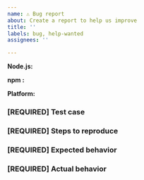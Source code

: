```yaml
---
name: ⚠️ Bug report
about: Create a report to help us improve
title: ''
labels: bug, help-wanted
assignees: ''

---
```

<!-- DO NOT DELETE 
validate_template=true
template_path=.github/ISSUE_TEMPLATE/bug_report.md
-->

<!--


Think you found a bug?
=======================
Yeah, we're definitely not perfect! Please tell us more about the issue faced.


### [REQUIRED] Environment info

<!-- What version of the Node.js, npm or pack-man are you using? 

<!-- Output of `node -v` -->
**Node.js:**

<!-- Output of `npm -v` -->
**npm :**

<!-- e.g. macOS, Windows, Ubuntu -->
**Platform:**

### [REQUIRED] Test case

<!-- Provide a minimal, complete, and verifiable example (http://stackoverflow.com/help/mcve) -->

### [REQUIRED] Steps to reproduce

<!-- Provide the steps needed to reproduce the issue with the above test case. -->

### [REQUIRED] Expected behavior

<!-- What is the expected behavior? -->

### [REQUIRED] Actual behavior

<!-- Paste log file produced (if any) -->
